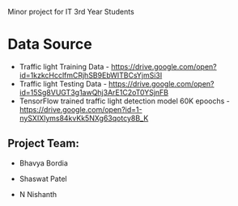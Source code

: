 Minor project for IT 3rd Year Students

# Data Source
- Traffic light Training Data -  https://drive.google.com/open?id=1kzkcHcclfmCRjhSB9EbWITBCsYjmSi3I
- Traffic light Testing Data - https://drive.google.com/open?id=15Sg8VUGT3g1awQhj3ArE1C2oT0YSjnFB
- TensorFlow trained traffic light detection model 60K epoochs - https://drive.google.com/open?id=1-nySXIXlyms84kvKk5NXg63qotcy8B_K


## Project Team:
 - Bhavya Bordia
 
 - Shaswat Patel
 
 - N Nishanth
